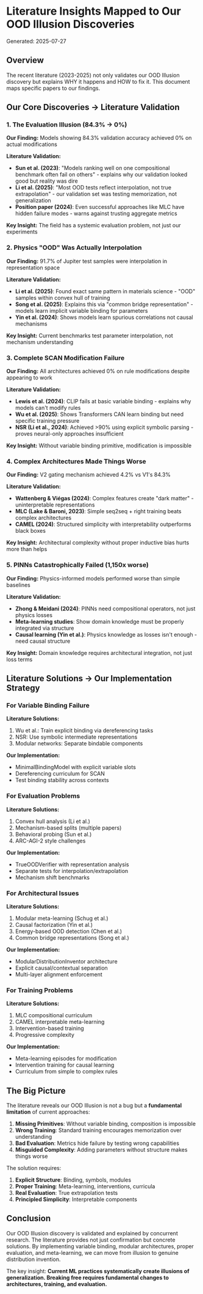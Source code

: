# Literature Insights Mapped to Our OOD Illusion Discoveries

Generated: 2025-07-27

## Overview

The recent literature (2023-2025) not only validates our OOD Illusion discovery but explains WHY it happens and HOW to fix it. This document maps specific papers to our findings.

## Our Core Discoveries → Literature Validation

### 1. The Evaluation Illusion (84.3% → 0%)

**Our Finding:** Models showing 84.3% validation accuracy achieved 0% on actual modifications

**Literature Validation:**
- **Sun et al. (2023)**: "Models ranking well on one compositional benchmark often fail on others" - explains why our validation looked good but reality was dire
- **Li et al. (2025)**: "Most OOD tests reflect interpolation, not true extrapolation" - our validation set was testing memorization, not generalization
- **Position paper (2024)**: Even successful approaches like MLC have hidden failure modes - warns against trusting aggregate metrics

**Key Insight:** The field has a systemic evaluation problem, not just our experiments

### 2. Physics "OOD" Was Actually Interpolation

**Our Finding:** 91.7% of Jupiter test samples were interpolation in representation space

**Literature Validation:**
- **Li et al. (2025)**: Found exact same pattern in materials science - "OOD" samples within convex hull of training
- **Song et al. (2025)**: Explains this via "common bridge representation" - models learn implicit variable binding for parameters
- **Yin et al. (2024)**: Shows models learn spurious correlations not causal mechanisms

**Key Insight:** Current benchmarks test parameter interpolation, not mechanism understanding

### 3. Complete SCAN Modification Failure

**Our Finding:** All architectures achieved 0% on rule modifications despite appearing to work

**Literature Validation:**
- **Lewis et al. (2024)**: CLIP fails at basic variable binding - explains why models can't modify rules
- **Wu et al. (2025)**: Shows Transformers CAN learn binding but need specific training pressure
- **NSR (Li et al., 2024)**: Achieved >90% using explicit symbolic parsing - proves neural-only approaches insufficient

**Key Insight:** Without variable binding primitive, modification is impossible

### 4. Complex Architectures Made Things Worse

**Our Finding:** V2 gating mechanism achieved 4.2% vs V1's 84.3%

**Literature Validation:**
- **Wattenberg & Viégas (2024)**: Complex features create "dark matter" - uninterpretable representations
- **MLC (Lake & Baroni, 2023)**: Simple seq2seq + right training beats complex architectures
- **CAMEL (2024)**: Structured simplicity with interpretability outperforms black boxes

**Key Insight:** Architectural complexity without proper inductive bias hurts more than helps

### 5. PINNs Catastrophically Failed (1,150x worse)

**Our Finding:** Physics-informed models performed worse than simple baselines

**Literature Validation:**
- **Zhong & Meidani (2024)**: PINNs need compositional operators, not just physics losses
- **Meta-learning studies**: Show domain knowledge must be properly integrated via structure
- **Causal learning (Yin et al.)**: Physics knowledge as losses isn't enough - need causal structure

**Key Insight:** Domain knowledge requires architectural integration, not just loss terms

## Literature Solutions → Our Implementation Strategy

### For Variable Binding Failure

**Literature Solutions:**
1. Wu et al.: Train explicit binding via dereferencing tasks
2. NSR: Use symbolic intermediate representations
3. Modular networks: Separate bindable components

**Our Implementation:**
- MinimalBindingModel with explicit variable slots
- Dereferencing curriculum for SCAN
- Test binding stability across contexts

### For Evaluation Problems

**Literature Solutions:**
1. Convex hull analysis (Li et al.)
2. Mechanism-based splits (multiple papers)
3. Behavioral probing (Sun et al.)
4. ARC-AGI-2 style challenges

**Our Implementation:**
- TrueOODVerifier with representation analysis
- Separate tests for interpolation/extrapolation
- Mechanism shift benchmarks

### For Architectural Issues

**Literature Solutions:**
1. Modular meta-learning (Schug et al.)
2. Causal factorization (Yin et al.)
3. Energy-based OOD detection (Chen et al.)
4. Common bridge representations (Song et al.)

**Our Implementation:**
- ModularDistributionInventor architecture
- Explicit causal/contextual separation
- Multi-layer alignment enforcement

### For Training Problems

**Literature Solutions:**
1. MLC compositional curriculum
2. CAMEL interpretable meta-learning
3. Intervention-based training
4. Progressive complexity

**Our Implementation:**
- Meta-learning episodes for modification
- Intervention training for causal learning
- Curriculum from simple to complex rules

## The Big Picture

The literature reveals our OOD Illusion is not a bug but a **fundamental limitation** of current approaches:

1. **Missing Primitives**: Without variable binding, composition is impossible
2. **Wrong Training**: Standard training encourages memorization over understanding
3. **Bad Evaluation**: Metrics hide failure by testing wrong capabilities
4. **Misguided Complexity**: Adding parameters without structure makes things worse

The solution requires:
1. **Explicit Structure**: Binding, symbols, modules
2. **Proper Training**: Meta-learning, interventions, curricula
3. **Real Evaluation**: True extrapolation tests
4. **Principled Simplicity**: Interpretable components

## Conclusion

Our OOD Illusion discovery is validated and explained by concurrent research. The literature provides not just confirmation but concrete solutions. By implementing variable binding, modular architectures, proper evaluation, and meta-learning, we can move from illusion to genuine distribution invention.

The key insight: **Current ML practices systematically create illusions of generalization. Breaking free requires fundamental changes to architectures, training, and evaluation.**
